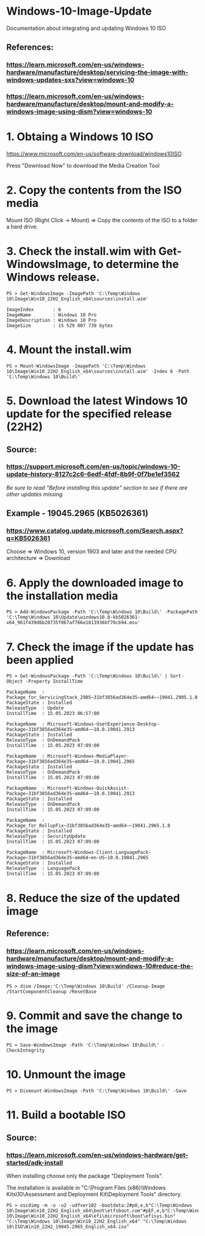 # Windows-10-Image-Update
Documentation about integrating and updating Windows 10 ISO

## References:
### https://learn.microsoft.com/en-us/windows-hardware/manufacture/desktop/servicing-the-image-with-windows-updates-sxs?view=windows-10
### https://learn.microsoft.com/en-us/windows-hardware/manufacture/desktop/mount-and-modify-a-windows-image-using-dism?view=windows-10

# 1. Obtaing a Windows 10 ISO

https://www.microsoft.com/en-us/software-download/windows10ISO

Press "Download Now" to download the Media Creation Tool

# 2. Copy the contents from the ISO media

Mount ISO (Right Click -> Mount) => Copy the contents of the ISO to a folder a hard drive.

# 3. Check the install.wim with Get-WindowsImage, to determine the Windows release.

```PS > Get-WindowsImage -ImagePath 'C:\Temp\Windows 10\Image\Win10_22H2_English_x64\sources\install.wim'```

```
ImageIndex       : 6
ImageName        : Windows 10 Pro
ImageDescription : Windows 10 Pro
ImageSize        : 15 529 007 739 bytes
```

# 4. Mount the install.wim

```PS > Mount-WindowsImage -ImagePath 'C:\Temp\Windows 10\Image\Win10_22H2_English_x64\sources\install.wim' -Index 6 -Path 'C:\Temp\Windows 10\Build\'```

# 5. Download the latest Windows 10 update for the specified release (22H2)

## Source:
### https://support.microsoft.com/en-us/topic/windows-10-update-history-8127c2c6-6edf-4fdf-8b9f-0f7be1ef3562

_Be sure to read "Before installing this update" section to see if there are other updates missing_

## Example - 19045.2965 (KB5026361)
### https://www.catalog.update.microsoft.com/Search.aspx?q=KB5026361
Choose => Windows 10, version 1903 and later and the needed CPU architecture => Download

# 6. Apply the downloaded image to the installation media

```PS > Add-WindowsPackage -Path 'C:\Temp\Windows 10\Build\' -PackagePath 'C:\Temp\Windows 10\Update\windows10.0-kb5026361-x64_961f439d6b20735f067af766e1813936bf76cb94.msu'```

# 7. Check the image if the update has been applied

```PS > Get-WindowsPackage -Path 'C:\Temp\Windows 10\Build\' | Sort-Object -Property InstallTime```

```
PackageName  : Package_for_ServicingStack_2905~31bf3856ad364e35~amd64~~19041.2905.1.0
PackageState : Installed
ReleaseType  : Update
InstallTime  : 15.05.2023 06:57:00

PackageName  : Microsoft-Windows-UserExperience-Desktop-Package~31bf3856ad364e35~amd64~~10.0.19041.2913
PackageState : Installed
ReleaseType  : OnDemandPack
InstallTime  : 15.05.2023 07:09:00

PackageName  : Microsoft-Windows-MediaPlayer-Package~31bf3856ad364e35~amd64~~10.0.19041.2965
PackageState : Installed
ReleaseType  : OnDemandPack
InstallTime  : 15.05.2023 07:09:00

PackageName  : Microsoft-Windows-QuickAssist-Package~31bf3856ad364e35~amd64~~10.0.19041.2913
PackageState : Installed
ReleaseType  : OnDemandPack
InstallTime  : 15.05.2023 07:09:00

PackageName  : Package_for_RollupFix~31bf3856ad364e35~amd64~~19041.2965.1.8
PackageState : Installed
ReleaseType  : SecurityUpdate
InstallTime  : 15.05.2023 07:09:00

PackageName  : Microsoft-Windows-Client-LanguagePack-Package~31bf3856ad364e35~amd64~en-US~10.0.19041.2965
PackageState : Installed
ReleaseType  : LanguagePack
InstallTime  : 15.05.2023 07:09:00
```

# 8. Reduce the size of the updated image

## Reference:
### https://learn.microsoft.com/en-us/windows-hardware/manufacture/desktop/mount-and-modify-a-windows-image-using-dism?view=windows-10#reduce-the-size-of-an-image

```PS > dism /Image:'C:\Temp\Windows 10\Build' /Cleanup-Image /StartComponentCleanup /ResetBase```

# 9. Commit and save the change to the image

```PS > Save-WindowsImage -Path 'C:\Temp\Windows 10\Build\' -CheckIntegrity```

# 10. Unmount the image

```PS > Dismount-WindowsImage -Path 'C:\Temp\Windows 10\Build\' -Save```

# 11. Build a bootable ISO

## Source:
### https://learn.microsoft.com/en-us/windows-hardware/get-started/adk-install

When installing choose only the package "Deployment Tools".

The installation is available in "C:\Program Files (x86)\Windows Kits\10\Assessment and Deployment Kit\Deployment Tools" directory.

```
PS > oscdimg -m -o -u2 -udfver102 -bootdata:2#p0,e,b"C:\Temp\Windows 10\Image\Win10_22H2_English_x64\boot\etfsboot.com"#pEF,e,b"C:\Temp\Windows 10\Image\Win10_22H2_English_x64\efi\microsoft\boot\efisys.bin" "C:\Temp\Windows 10\Image\Win10_22H2_English_x64" "C:\Temp\Windows 10\ISO\Win10_22H2_19045.2965_English_x64.iso"
```
